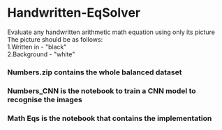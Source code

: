 # Handwritten-EqSolver
Evaluate any handwritten arithmetic math equation using only its picture
The picture should be as follows:  
  1.Written in - "black"    
  2.Background - "white"  

### Numbers.zip contains the whole balanced dataset  
### Numbers_CNN is the notebook to train a CNN model to recognise the images  
### Math Eqs is the notebook that contains the implementation  


